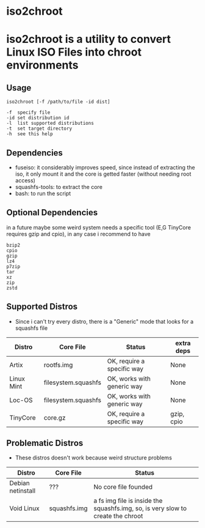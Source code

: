 # iso2chroot
# iso2chroot is a utility to convert Linux ISO Files into chroot environments

## Usage
    iso2chroot [-f /path/to/file -id dist]

    -f  specify file
    -id set distribution id
    -l  list supported distributions
    -t  set target directory
    -h  see this help

## Dependencies

- fuseiso: it considerably improves speed, since instead of extracting the iso, it only mount it and the core is getted faster (without needing root access)
- squashfs-tools: to extract the core
- bash: to run the script

## Optional Dependencies
in a future maybe some weird system needs a specific tool (E,G TinyCore requires gzip and cpio), in any case i recommend to have
                  
    bzip2
    cpio
    gzip
    lz4
    p7zip
    tar
    xz
    zip
    zstd


## Supported Distros
 - Since i can't try every distro, there is a "Generic" mode that looks for a squashfs file

| Distro | Core File | Status | extra deps|
|----------|----------|----------| ----------|
| Artix | rootfs.img | OK, require a specific way | None |
| Linux Mint| filesystem.squashfs| OK, works with generic way| None |
| Loc-OS | filesystem.squashfs| OK, works with generic way | None |
| TinyCore | core.gz | OK, require a specific way | gzip, cpio |

## Problematic Distros
 - These distros doesn't work because weird structure problems


| Distro | Core File | Status |
|----------|----------|----------|
| Debian netinstall | ??? | No core file founded |
| Void Linux | squashfs.img | a fs img file is inside the squashfs.img, so, is very slow to create the chroot |

